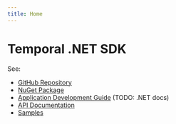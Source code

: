 ```yaml
---
title: Home
---
```


# Temporal .NET SDK

See:

* [GitHub Repository](https://github.com/temporalio/sdk-dotnet)
* [NuGet Package](https://www.nuget.org/packages/Temporalio)
* [Application Development Guide](https://docs.temporal.io/application-development) (TODO: .NET docs)
* [API Documentation](/api/)
* [Samples](https://github.com/temporalio/samples-dotnet)